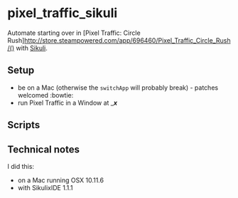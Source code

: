 # pixel_traffic_sikuli

Automate starting over in
[Pixel Traffic: Circle Rush]http://store.steampowered.com/app/696460/Pixel_Traffic_Circle_Rush/()
with [Sikuli](http://www.sikuli.org/).

## Setup

* be on a Mac (otherwise the `switchApp` will probably break) - patches welcomed :bowtie:
* run Pixel Traffic in a Window at ____x___

## Scripts

## Technical notes

I did this:

* on a Mac running OSX 10.11.6
* with SikulixIDE 1.1.1
